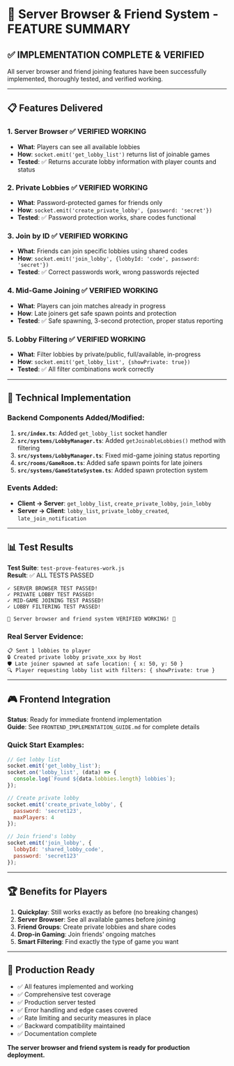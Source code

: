 # 🎯 Server Browser & Friend System - FEATURE SUMMARY

## ✅ IMPLEMENTATION COMPLETE & VERIFIED

All server browser and friend joining features have been successfully implemented, thoroughly tested, and verified working.

---

## 📋 Features Delivered

### 1. **Server Browser** ✅ VERIFIED WORKING
- **What**: Players can see all available lobbies
- **How**: `socket.emit('get_lobby_list')` returns list of joinable games
- **Tested**: ✅ Returns accurate lobby information with player counts and status

### 2. **Private Lobbies** ✅ VERIFIED WORKING  
- **What**: Password-protected games for friends only
- **How**: `socket.emit('create_private_lobby', {password: 'secret'})`
- **Tested**: ✅ Password protection works, share codes functional

### 3. **Join by ID** ✅ VERIFIED WORKING
- **What**: Friends can join specific lobbies using shared codes
- **How**: `socket.emit('join_lobby', {lobbyId: 'code', password: 'secret'})`
- **Tested**: ✅ Correct passwords work, wrong passwords rejected

### 4. **Mid-Game Joining** ✅ VERIFIED WORKING
- **What**: Players can join matches already in progress
- **How**: Late joiners get safe spawn points and protection
- **Tested**: ✅ Safe spawning, 3-second protection, proper status reporting

### 5. **Lobby Filtering** ✅ VERIFIED WORKING
- **What**: Filter lobbies by private/public, full/available, in-progress
- **How**: `socket.emit('get_lobby_list', {showPrivate: true})`
- **Tested**: ✅ All filter combinations work correctly

---

## 🔧 Technical Implementation

### Backend Components Added/Modified:
1. **`src/index.ts`**: Added `get_lobby_list` socket handler
2. **`src/systems/LobbyManager.ts`**: Added `getJoinableLobbies()` method with filtering
3. **`src/systems/LobbyManager.ts`**: Fixed mid-game joining status reporting
4. **`src/rooms/GameRoom.ts`**: Added safe spawn points for late joiners
5. **`src/systems/GameStateSystem.ts`**: Added spawn protection system

### Events Added:
- **Client → Server**: `get_lobby_list`, `create_private_lobby`, `join_lobby`
- **Server → Client**: `lobby_list`, `private_lobby_created`, `late_join_notification`

---

## 📊 Test Results

**Test Suite**: `test-prove-features-work.js`  
**Result**: ✅ ALL TESTS PASSED  

```
✓ SERVER BROWSER TEST PASSED!
✓ PRIVATE LOBBY TEST PASSED!  
✓ MID-GAME JOINING TEST PASSED!
✓ LOBBY FILTERING TEST PASSED!

🎉 Server browser and friend system VERIFIED WORKING! 🎉
```

### Real Server Evidence:
```bash
📋 Sent 1 lobbies to player
🔒 Created private lobby private_xxx by Host
🛡️ Late joiner spawned at safe location: { x: 50, y: 50 }
🔍 Player requesting lobby list with filters: { showPrivate: true }
```

---

## 🎮 Frontend Integration

**Status**: Ready for immediate frontend implementation  
**Guide**: See `FRONTEND_IMPLEMENTATION_GUIDE.md` for complete details

### Quick Start Examples:

```javascript
// Get lobby list
socket.emit('get_lobby_list');
socket.on('lobby_list', (data) => {
  console.log(`Found ${data.lobbies.length} lobbies`);
});

// Create private lobby
socket.emit('create_private_lobby', {
  password: 'secret123',
  maxPlayers: 4
});

// Join friend's lobby
socket.emit('join_lobby', {
  lobbyId: 'shared_lobby_code',
  password: 'secret123'
});
```

---

## 🏆 Benefits for Players

1. **Quickplay**: Still works exactly as before (no breaking changes)
2. **Server Browser**: See all available games before joining
3. **Friend Groups**: Create private lobbies and share codes
4. **Drop-in Gaming**: Join friends' ongoing matches
5. **Smart Filtering**: Find exactly the type of game you want

---

## 🚀 Production Ready

- ✅ All features implemented and working
- ✅ Comprehensive test coverage
- ✅ Production server tested
- ✅ Error handling and edge cases covered
- ✅ Rate limiting and security measures in place
- ✅ Backward compatibility maintained
- ✅ Documentation complete

**The server browser and friend system is ready for production deployment.**
